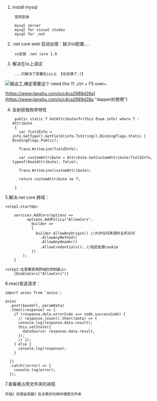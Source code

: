 
1. install mysql
	
		官网安装

		mysql server
		mysql for visual studio
		mysql for .net

2. .net core web 启动出错：缺少iis配置....

		vs安装 .net core 1.0

3. 解决在iis上调试

		...只解决了部署在iis上 【也足够了:)】

![搬运工,确定需要这个 need this !!! ,ctrl + F5 over~](https://images2018.cnblogs.com/blog/1113623/201803/1113623-20180311185158792-1385873090.png)

[https://www.jianshu.com/p/c4ca2989d26a](https://www.jianshu.com/p/c4ca2989d26a "dapper的使用")
		
4. 反射获取枚举特性

	
		public static T GetAttribute<T>(this Enum info) where T : Attribute
	    {
	      var fieldInfo = info.GetType().GetField(info.ToString(),BindingFlags.Static | BindingFlags.Public);
	
	      Trace.WriteLine(fieldInfo);
	
	      var customAttribute = Attribute.GetCustomAttribute(fieldInfo, typeof(DealAttribute), false);
	
	      Trace.WriteLine(customAttribute);
	
	      return customAttribute as T;
	
	    }

5.解决.net core 跨域：

	<step1:startUp>

		services.AddCors(options =>
	          options.AddPolicy("AllowCors",
	            builder =>
	            {
	              builder.AllowAnyOrigin() //允许任何来源的主机访问
	                .AllowAnyMethod()
	                .AllowAnyHeader()
	                .AllowCredentials(); //指定处理cookie
	            })
	        );
	    }

	<step2:在需要使用跨域的控制器上>
		[EnableCors("AllowCors")]

6.react发送请求：
	
	import axios from 'axios';

	axios
      .post(baseUrl, paramData)
      .then((response) => {
        if (response.data.errorCode === code.successCode) {
          // response.joson().then((data) => {
          console.log(response.data.result);
          this.setState({
            dataSource: response.data.result,
          });
          // });
        } else {
          console.log(response);
        }

      })
      .catch((error) => {
        console.log(error);
      });

7.查看被占用文件夹的进程

	开始》资源监视器》在关联的句柄中搜索文件夹